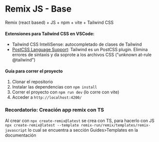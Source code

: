 # Remix JS - Base
Remix (react based) + JS + npm + vite + Tailwind CSS 

#### Extensiones para Tailwind CSS en VSCode:
- Tailwind CSS IntelliSense: autocompletado de clases de Tailwind
- [PostCSS Language Support](https://www.youtube.com/watch?v=tGSuml1lbUY): Tailwind es un PostCSS plugin. Elimina errores de sintaxis y da soprote a los archivos CSS ("unknown at-rule @tailwind") 

#### Guía para correr el proyecto

1. Clonar el repositorio
2. Instalar las dependencias con `npm install`
3. Correr el proyecto con `npm run dev` (lo corre con vite)
4. Acceder a `http://localhost:4200/`

### Recordatorio: Creación app remix con TS
Al crear con `npx create-remix@latest` se crea con TS, para hacerlo con JS `npx create-remix@latest --template remix-run/remix/templates/remix-javascript` lo cual se encuentra a sección Guides>Templates en la documentación

